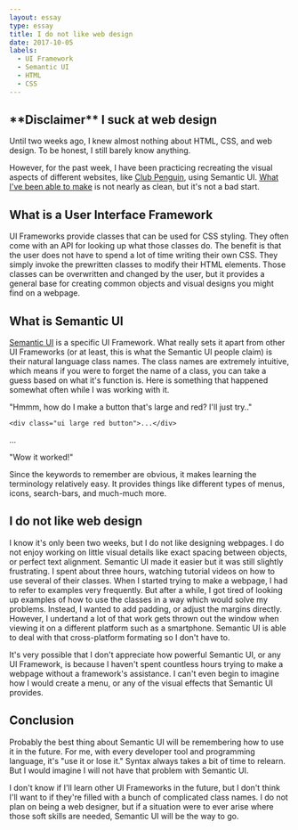 ```yaml
---
layout: essay
type: essay
title: I do not like web design
date: 2017-10-05
labels:
  - UI Framework
  - Semantic UI
  - HTML
  - CSS
---
```


<h2>**Disclaimer** I suck at web design</h2>
Until two weeks ago, I knew almost nothing about HTML, CSS, and web design. To be honest, I still barely know anything.

However, for the past week, I have been practicing recreating the visual aspects of different websites, like [Club Penguin](https://clubpenguinrewritten.pw/), using Semantic UI. [What I've been able to make](http://htmlpreview.github.io/?https://github.com/zach2heth/clubpenguin/blob/gh-pages/clubpenguin/index.html) is not nearly as clean, but it's not a bad start.

<h2>What is a User Interface Framework</h2>

UI Frameworks provide classes that can be used for CSS styling. They often come with an API for looking up what those classes do. The benefit is that the user does not have to spend a lot of time writing their own CSS. They simply invoke the prewritten classes to modify their HTML elements. Those classes can be overwritten and changed by the user, but it provides a general base for creating common objects and visual designs you might find on a webpage.

<h2>What is Semantic UI</h2>

[Semantic UI](https://semantic-ui.com/) is a specific UI Framework. What really sets it apart from other UI Frameworks (or at least, this is what the Semantic UI people claim) is their natural language class names. The class names are extremely intuitive, which means if you were to forget the name of a class, you can take a guess based on what it's function is.
Here is something that happened somewhat often while I was working with it.

"Hmmm, how do I make a button that's large and red? I'll just try.."

```
<div class="ui large red button">...</div>
```
<div class="ui large red button">...</div>

"Wow it worked!"

Since the keywords to remember are obvious, it makes learning the terminology relatively easy.
It provides things like different types of menus, icons, search-bars, and much-much more.

<h2>I do not like web design</h2>

I know it's only been two weeks, but I do not like designing webpages.
I do not enjoy working on little visual details like exact spacing between objects, or perfect text alignment. Semantic UI made it easier but it was still slightly frustrating. I spent about three hours, watching tutorial videos on how to use several of their classes. When I started trying to make a webpage, I had to refer to examples very frequently. But after a while, I got tired of looking up examples of how to use the classes in a way which would solve my problems. Instead, I wanted to add padding, or adjust the margins directly. However, I undertand a lot of that work gets thrown out the window when viewing it on a different platform such as a smartphone. Semantic UI is able to deal with that cross-platform formating so I don't have to.  

It's very possible that I don't appreciate how powerful Semantic UI, or any UI Framework, is because I haven't spent countless hours trying to make a webpage without a framework's assistance. I can't even begin to imagine how I would create a menu, or any of the visual effects that Semantic UI provides.

<h2>Conclusion</h2>

Probably the best thing about Semantic UI will be remembering how to use it in the future. For me, with every developer tool and programming language, it's "use it or lose it." Syntax always takes a bit of time to relearn. But I would imagine I will not have that problem with Semantic UI.

I don't know if I'll learn other UI Frameworks in the future, but I don't think I'll want to if they're filled with a bunch of complicated class names. I do not plan on being a web designer, but if a situation were to ever arise where those soft skills are needed, Semantic UI will be the way to go.

